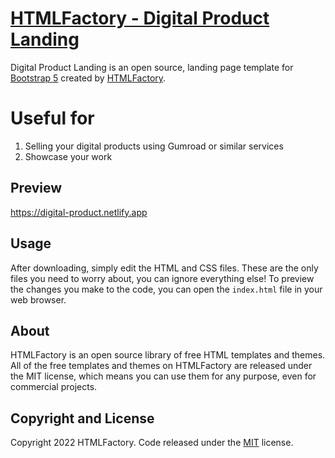 # [HTMLFactory - Digital Product Landing](https://htmlfactory.net/)

Digital Product Landing is an open source, landing page template for [Bootstrap 5](https://getbootstrap.com/) created by [HTMLFactory](https://htmlfactory.net/).

# Useful for

1. Selling your digital products using Gumroad or similar services
2. Showcase your work

## Preview

https://digital-product.netlify.app

## Usage

After downloading, simply edit the HTML and CSS files. These are the only files you need to worry about, you can ignore everything else! To preview the changes you make to the code, you can open the `index.html` file in your web browser.

## About

HTMLFactory is an open source library of free HTML templates and themes. All of the free templates and themes on HTMLFactory are released under the MIT license, which means you can use them for any purpose, even for commercial projects.

## Copyright and License

Copyright 2022 HTMLFactory. Code released under the [MIT](https://github.com/htmlfactory/saas-landing-bs5/blob/master/LICENSE) license.
